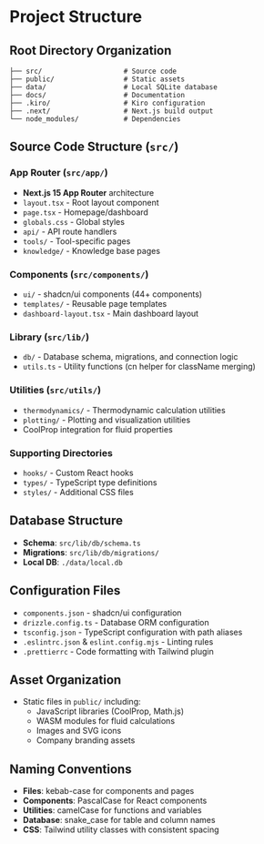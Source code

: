 # Project Structure

## Root Directory Organization
```
├── src/                    # Source code
├── public/                 # Static assets
├── data/                   # Local SQLite database
├── docs/                   # Documentation
├── .kiro/                  # Kiro configuration
├── .next/                  # Next.js build output
└── node_modules/           # Dependencies
```

## Source Code Structure (`src/`)

### App Router (`src/app/`)
- **Next.js 15 App Router** architecture
- `layout.tsx` - Root layout component
- `page.tsx` - Homepage/dashboard
- `globals.css` - Global styles
- `api/` - API route handlers
- `tools/` - Tool-specific pages
- `knowledge/` - Knowledge base pages

### Components (`src/components/`)
- `ui/` - shadcn/ui components (44+ components)
- `templates/` - Reusable page templates
- `dashboard-layout.tsx` - Main dashboard layout

### Library (`src/lib/`)
- `db/` - Database schema, migrations, and connection logic
- `utils.ts` - Utility functions (cn helper for className merging)

### Utilities (`src/utils/`)
- `thermodynamics/` - Thermodynamic calculation utilities
- `plotting/` - Plotting and visualization utilities
- CoolProp integration for fluid properties

### Supporting Directories
- `hooks/` - Custom React hooks
- `types/` - TypeScript type definitions
- `styles/` - Additional CSS files

## Database Structure
- **Schema**: `src/lib/db/schema.ts`
- **Migrations**: `src/lib/db/migrations/`
- **Local DB**: `./data/local.db`

## Configuration Files
- `components.json` - shadcn/ui configuration
- `drizzle.config.ts` - Database ORM configuration
- `tsconfig.json` - TypeScript configuration with path aliases
- `.eslintrc.json` & `eslint.config.mjs` - Linting rules
- `.prettierrc` - Code formatting with Tailwind plugin

## Asset Organization
- Static files in `public/` including:
  - JavaScript libraries (CoolProp, Math.js)
  - WASM modules for fluid calculations
  - Images and SVG icons
  - Company branding assets

## Naming Conventions
- **Files**: kebab-case for components and pages
- **Components**: PascalCase for React components
- **Utilities**: camelCase for functions and variables
- **Database**: snake_case for table and column names
- **CSS**: Tailwind utility classes with consistent spacing